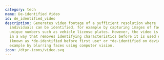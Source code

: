 ```yaml
---
category: tech
name: De-identified Video
id: de_identified_video
description: Generates video footage of a sufficient resolution where
  individuals can be identified, for example by capturing images of faces or
  unique numbers such as vehicle license plates. However, the video is processed
  in a way that removes identifying characteristics before it is used or stored
  (known as *de-identified before first use* or *de-identified on device*), for
  example by blurring faces using computer vision.
icon: /dtpr-icons/video.svg
---
```

